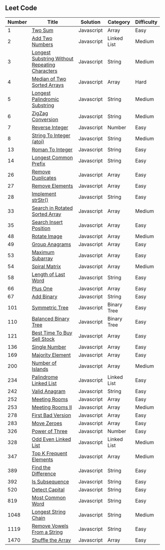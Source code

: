 ## Leet Code

| Number | Title                                                                                                                           | Solution   | Category    | Difficulty |
| ------ | ------------------------------------------------------------------------------------------------------------------------------- | ---------- | ----------- | ---------- |
| 1      | [Two Sum](https://leetcode.com/problems/two-sum/)                                                                               | Javascript | Array       | Easy       |
| 2      | [Add Two Numbers](https://leetcode.com/problems/add-two-numbers/)                                                               | Javascript | Linked List | Medium     |
| 3      | [Longest Substring Without Repeating Characters](https://leetcode.com/problems/longest-substring-without-repeating-characters/) | Javascript | String      | Medium     |
| 4      | [Median of Two Sorted Arrays](https://leetcode.com/problems/median-of-two-sorted-arrays/)                                       | Javascript | Array       | Hard       |
| 5      | [Longest Palindromic Substring](https://leetcode.com/problems/longest-palindromic-substring/)                                   | Javascript | String      | Medium     |
| 6      | [ZigZag Conversion](https://leetcode.com/problems/zigzag-conversion/)                                                           | Javascript | String      | Medium     |
| 7      | [Reverse Integer](https://leetcode.com/problems/reverse-integer/)                                                               | Javascript | Number      | Easy       |
| 8      | [String To Integer (atoi)](https://leetcode.com/problems/string-to-integer-atoi/)                                               | Javascript | String      | Medium     |
| 13     | [Roman To Integer](https://leetcode.com/problems/roman-to-integer/)                                                             | Javascript | String      | Easy       |
| 14     | [Longest Common Prefix](https://leetcode.com/problems/longest-common-prefix/)                                                   | Javascript | String      | Easy       |
| 26     | [Remove Duplicates](https://leetcode.com/problems/remove-duplicates-from-sorted-array/)                                         | Javascript | Array       | Easy       |
| 27     | [Remove Elements](https://leetcode.com/problems/remove-element/)                                                                | Javascript | Array       | Easy       |
| 28     | [Implement strStr()](https://leetcode.com/problems/implement-strstr/)                                                           | Javascript | String      | Easy       |
| 33     | [Search in Rotated Sorted Array](https://leetcode.com/problems/search-in-rotated-sorted-array/)                                 | Javascript | Array       | Medium     |
| 35     | [Search Insert Position](https://leetcode.com/problems/search-insert-position/)                                                 | Javascript | Array       | Easy       |
| 48     | [Rotate Image](https://leetcode.com/problems/rotate-image/)                                                                     | Javascript | Array       | Medium     |
| 49     | [Group Anagrams](https://leetcode.com/problems/group-anagrams/)                                                                 | Javascript | Array       | Easy       |
| 53     | [Maximum Subarray](https://leetcode.com/problems/maximum-subarray/)                                                             | Javascript | Array       | Easy       |
| 54     | [Spiral Matrix](https://leetcode.com/problems/spiral-matrix/)                                                                   | Javascript | Array       | Medium     |
| 58     | [Length of Last Word](https://leetcode.com/problems/length-of-last-word/)                                                       | Javascript | String      | Easy       |
| 66     | [Plus One](https://leetcode.com/problems/plus-one/)                                                                             | Javascript | Array       | Easy       |
| 67     | [Add Binary](https://leetcode.com/problems/add-binary/)                                                                         | Javascript | String      | Easy       |
| 101    | [Symmetric Tree](https://leetcode.com/problems/symmetric-tree/)                                                                 | Javascript | Binary Tree | Easy       |
| 110    | [Balanced Binary Tree](https://leetcode.com/problems/balanced-binary-tree/)                                                     | Javascript | Binary Tree | Easy       |
| 121    | [Best Time To Buy Sell Stock](https://leetcode.com/problems/best-time-to-buy-and-sell-stock/)                                   | Javascript | Array       | Easy       |
| 136    | [Single Number](https://leetcode.com/problems/single-number/)                                                                   | Javascript | Array       | Easy       |
| 169    | [Majority Element](https://leetcode.com/problems/majority-element/)                                                             | Javascript | Array       | Easy       |
| 200    | [Number of Islands](https://leetcode.com/problems/number-of-islands/)                                                           | Javascript | Array       | Medium     |
| 234    | [Palindrome Linked List](https://leetcode.com/problems/palindrome-linked-list/)                                                 | Javascript | Linked List | Easy       |
| 242    | [Valid Anagram](https://leetcode.com/problems/valid-anagram/)                                                                   | Javascript | String      | Easy       |
| 252    | [Meeting Rooms](https://leetcode.com/problems/meeting-rooms/)                                                                   | Javascript | Array       | Easy       |
| 253    | [Meeting Rooms II](https://leetcode.com/problems/meeting-rooms-ii/)                                                             | Javascript | Array       | Medium     |
| 278    | [First Bad Version](https://leetcode.com/problems/first-bad-version/)                                                           | Javascript | Array       | Easy       |
| 283    | [Move Zeroes](https://leetcode.com/problems/move-zeroes/)                                                                       | Javascript | Array       | Easy       |
| 326    | [Power of Three](https://leetcode.com/problems/power-of-three/)                                                                 | Javascript | Number      | Easy       |
| 328    | [Odd Even Linked List](https://leetcode.com/problems/odd-even-linked-list/)                                                     | Javascript | Linked List | Medium     |
| 347    | [Top K Frequent Elements](https://leetcode.com/problems/top-k-frequent-elements/)                                               | Javascript | Array       | Medium     |
| 389    | [Find the Difference](https://leetcode.com/problems/find-the-difference/)                                                       | Javascript | String      | Easy       |
| 392    | [Is Subsequence](https://leetcode.com/problems/is-subsequence/submissions/)                                                     | Javascript | String      | Easy       |
| 520    | [Detect Capital](https://leetcode.com/problems/detect-capital/)                                                                 | Javascript | String      | Easy       |
| 819    | [Most Common Word](https://leetcode.com/problems/most-common-word/)                                                             | Javascript | String      | Easy       |
| 1048   | [Longest String Chain](https://leetcode.com/problems/longest-string-chain/)                                                     | Javascript | String      | Medium     |
| 1119   | [Remove Vowels From a String](https://leetcode.com/problems/remove-vowels-from-a-string/)                                       | Javascript | String      | Easy       |
| 1470   | [Shuffle the Array](https://leetcode.com/problems/shuffle-the-array/)                                                           | Javascript | Array       | Easy       |
